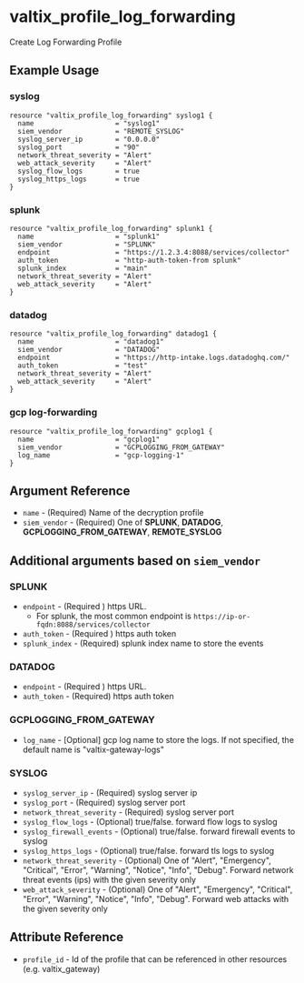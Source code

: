 # valtix_profile_log_forwarding

Create Log Forwarding Profile

## Example Usage

### syslog

```hcl
resource "valtix_profile_log_forwarding" syslog1 {
  name                    = "syslog1"
  siem_vendor             = "REMOTE_SYSLOG"
  syslog_server_ip        = "0.0.0.0"
  syslog_port             = "90"
  network_threat_severity = "Alert"
  web_attack_severity     = "Alert"
  syslog_flow_logs        = true
  syslog_https_logs       = true
}
```

### splunk

```hcl
resource "valtix_profile_log_forwarding" splunk1 {
  name                    = "splunk1"
  siem_vendor             = "SPLUNK"
  endpoint                = "https://1.2.3.4:8088/services/collector"
  auth_token              = "http-auth-token-from splunk"
  splunk_index            = "main"
  network_threat_severity = "Alert"
  web_attack_severity     = "Alert"
}
```

### datadog

```hcl
resource "valtix_profile_log_forwarding" datadog1 {
  name                    = "datadog1"
  siem_vendor             = "DATADOG"
  endpoint                = "https://http-intake.logs.datadoghq.com/"
  auth_token              = "test"
  network_threat_severity = "Alert"
  web_attack_severity     = "Alert"
}
```


### gcp log-forwarding

```hcl
resource "valtix_profile_log_forwarding" gcplog1 {
  name                    = "gcplog1"
  siem_vendor             = "GCPLOGGING_FROM_GATEWAY"
  log_name                = "gcp-logging-1"
}
```

## Argument Reference

* `name` - (Required) Name of the decryption profile
* `siem_vendor` - (Required) One of **SPLUNK**, **DATADOG**, **GCPLOGGING_FROM_GATEWAY**, **REMOTE_SYSLOG**

## Additional arguments based on `siem_vendor`

### SPLUNK
* `endpoint` - (Required ) https URL.
    * For splunk, the most common endpoint is `https://ip-or-fqdn:8088/services/collector`
* `auth_token` - (Required ) https auth token
* `splunk_index` - (Required) splunk index name to store the events

### DATADOG
* `endpoint` - (Required ) https URL.
* `auth_token` - (Required) https auth token


### GCPLOGGING_FROM_GATEWAY
* `log_name` - [Optional] gcp log name to store the logs. If not specified, the default name is "valtix-gateway-logs"

### SYSLOG
* `syslog_server_ip` - (Required) syslog server ip
* `syslog_port` - (Required) syslog server port
* `network_threat_severity` - (Required) syslog server port
* `syslog_flow_logs` - (Optional) true/false. forward flow logs to syslog
* `syslog_firewall_events` - (Optional) true/false. forward firewall events to syslog
* `syslog_https_logs` - (Optional) true/false. forward tls logs to syslog
* `network_threat_severity` - (Optional) One of "Alert", "Emergency", "Critical", "Error", "Warning", "Notice", "Info", "Debug". Forward network threat events (ips) with the given severity only
* `web_attack_severity` - (Optional) One of "Alert", "Emergency", "Critical", "Error", "Warning", "Notice", "Info", "Debug". Forward web attacks with the given severity only

## Attribute Reference

* `profile_id` - Id of the profile that can be referenced in other resources (e.g. valtix_gateway)
